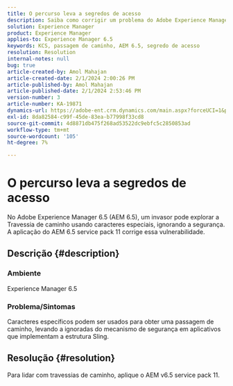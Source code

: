 ```yaml
---
title: O percurso leva a segredos de acesso
description: Saiba como corrigir um problema do Adobe Experience Manager 6.5 em que a passagem de caminho leva a uma falha de segurança. Aplicar o service pack 11.
solution: Experience Manager
product: Experience Manager
applies-to: Experience Manager 6.5
keywords: KCS, passagem de caminho, AEM 6.5, segredo de acesso
resolution: Resolution
internal-notes: null
bug: true
article-created-by: Amol Mahajan
article-created-date: 2/1/2024 2:00:26 PM
article-published-by: Amol Mahajan
article-published-date: 2/1/2024 2:53:46 PM
version-number: 3
article-number: KA-19871
dynamics-url: https://adobe-ent.crm.dynamics.com/main.aspx?forceUCI=1&pagetype=entityrecord&etn=knowledgearticle&id=5e44cd3b-0ac1-ee11-9079-6045bd0065f9
exl-id: 8da82584-c99f-45de-83ea-b77998f33cd8
source-git-commit: 4d8871db475f268ad53522dc9ebfc5c2850853ad
workflow-type: tm+mt
source-wordcount: '105'
ht-degree: 7%

---
```


# O percurso leva a segredos de acesso


No Adobe Experience Manager 6.5 (AEM 6.5), um invasor pode explorar a Travessia de caminho usando caracteres especiais, ignorando a segurança. A aplicação do AEM 6.5 service pack 11 corrige essa vulnerabilidade.

## Descrição {#description}


### <b>Ambiente</b>

Experience Manager 6.5



### <b>Problema/Sintomas</b>

Caracteres específicos podem ser usados para obter uma passagem de caminho, levando a ignoradas do mecanismo de segurança em aplicativos que implementam a estrutura Sling.


## Resolução {#resolution}

Para lidar com travessias de caminho, aplique o AEM v6.5 service pack 11.
